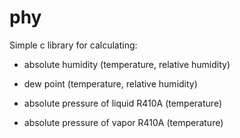 # phy
Simple c library for calculating:

  - absolute humidity (temperature, relative humidity)
  - dew point (temperature, relative humidity)

  - absolute pressure of liquid R410A (temperature)
  - absolute pressure of vapor R410A (temperature)
